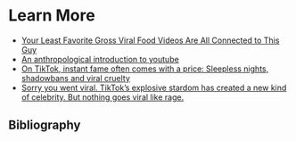 # Learn More
- [Your Least Favorite Gross Viral Food Videos Are All Connected to This Guy]( https://www.eater.com/2021/5/11/22430383/why-are-gross-viral-food-videos-popular-rick-lax-facebook-watch)
- [An anthropological introduction to youtube](https://www.youtube.com/watch?v=TPAO-lZ4_hU)
 - [On TikTok, instant fame often comes with a price: Sleepless nights, shadowbans and viral cruelty](https://www.washingtonpost.com/technology/interactive/2022/tiktok-viral-fame-harassment/)
 - [Sorry you went viral. TikTok’s explosive stardom has created a new kind of celebrity. But nothing goes viral like rage.](https://www.washingtonpost.com/technology/interactive/2022/tiktok-viral-fame-harassment/)


## Bibliography
```{bibliography} ch12_references.bib

```